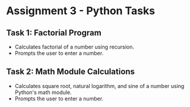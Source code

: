 # Assignment 3 - Python Tasks

## Task 1: Factorial Program
- Calculates factorial of a number using recursion.
- Prompts the user to enter a number.

## Task 2: Math Module Calculations
- Calculates square root, natural logarithm, and sine of a number using Python's math module.
- Prompts the user to enter a number.
